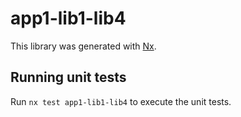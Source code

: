 # app1-lib1-lib4

This library was generated with [Nx](https://nx.dev).

## Running unit tests

Run `nx test app1-lib1-lib4` to execute the unit tests.
